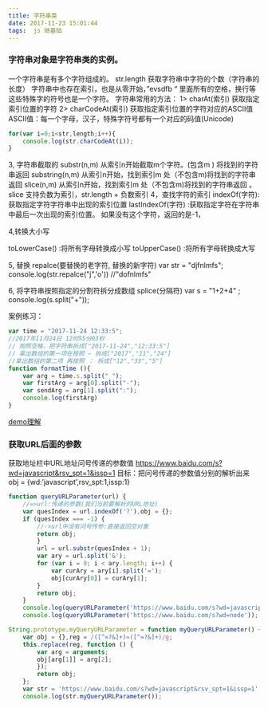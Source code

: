 ```yaml
---
title: 字符串类
date: 2017-11-23 15:01:44
tags:  js 继基础
---
```


### 字符串对象是字符串类的实例。
一个字符串是有多个字符组成的。
str.length 获取字符串中字符的个数（字符串的长度）
字符串中也存在索引，也是从零开始，”evsdfb “ 里面所有的空格，换行等这些特殊字的符号也是一个字符。
字符串常用的方法：
 1> charAt(索引) 获取指定索引位置的字符
 2> charCodeAt(索引) 获取指定索引位置的字符对应的ASCII值
 ASCII值：每一个字母，汉子，特殊字符号都有一个对应的码值(Unicode)

```javascript
for(var i=0;i<str,length;i++){
    console.log(str.charCodeAt(i));
}
```
3, 字符串截取的
substr(n,m) 从索引n开始截取m个字符。(包含m ) 将找到的字符串返回
substring(n,m) 从索引n开始，找到索引m 处（不包含m)将找到的字符串返回
slice(n,m) 从索引n开始，找到索引m 处（不包含m)将找到的字符串返回 。
slice 支持负数为索引，str.length + 负数索引
4，查找字符的索引
indexOf(字符): 获取指定字符字符串中出现的索引位置
lastIndexOf(字符) :获取指定字符在字符串中最后一次出现的索引位置。
如果没有这个字符，返回的是-1，

4,转换大小写

toLowerCase() :将所有字母转换成小写
toUpperCase() :将所有字母转换成大写


5, 替换
repalce(要替换的老字符, 替换的新字符)
var str = "djfnlmfs";
console.log(str.repalce("j",'o')) //"dofnlmfs"

6, 将字符串按照指定的分割符拆分成数组
splice(分隔符)
var s = "1+2+4" ;
console.log(s.split("+"));

案例练习：
```javascript
var time = "2017-11-24 12:33:5";
//2017年11月24日 12时55分03秒
// 按照空格，把字符串拆成["2017-11-24","12:33:5"]
// 拿出数组的第一项在按照 — 拆成["2017","11","24"]
//拿出数组的第二项 再按照 ： 拆成["12","33","5"]
function formatTime (){
    var arg = time.s.split(" ");
    var firstArg = arg[0].split("-");
    var sendArg = arg[1].split(":");
    console.log(firstArg)
}

```
[demo理解](/demos/2017/11-21/random.html)

###   获取URL后面的参数
获取地址栏中URL地址问号传递的参数值 
https://www.baidu.com/s?wd=javascript&rsv_spt=1&issp=1
目标：把问号传递的参数值分别的解析出来 
obj = {wd:’javascript’,rsv_spt:1,issp:1}
```javascript
function queryURLParameter(url) {
    //=>url:传递的参数(我们当前要解析的URL地址)
    var quesIndex = url.indexOf('?'),obj = {};
    if (quesIndex === -1) {
        //->url中没有问号传参:直接返回空对象
        return obj;
        }
        url = url.substr(quesIndex + 1);
        var ary = url.split('&');
        for (var i = 0; i < ary.length; i++) {
            var curAry = ary[i].split('=');
            obj[curAry[0]] = curAry[1];
        }
        return obj;
    }  
    console.log(queryURLParameter('https://www.baidu.com/s?wd=javascript&rsv_spt=1&issp=1'));
    console.log(queryURLParameter('https://www.baidu.com/s?wd=node'));

```

```javascript
String.prototype.myQueryURLParameter = function myQueryURLParameter() {
    var obj = {},reg = /([^=?&]+)=([^=?&]+)/g;
    this.replace(reg, function () {
        var arg = arguments;
        obj[arg[1]] = arg[2];
        });
        return obj;
    };
    var str = 'https://www.baidu.com/s?wd=javascript&rsv_spt=1&issp=1';
    console.log(str.myQueryURLParameter());
```